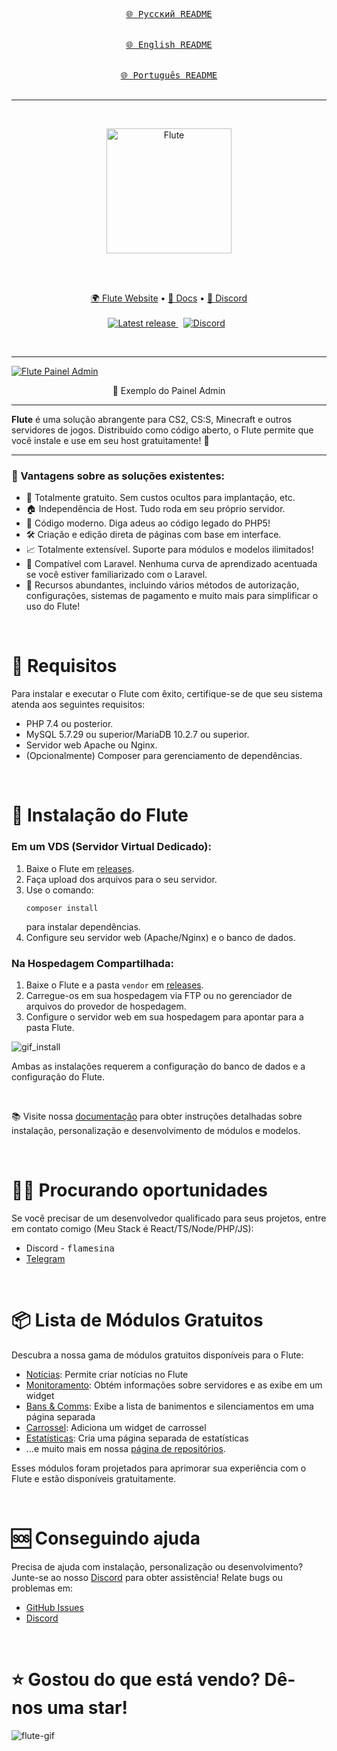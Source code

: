 <div align="center">
  
[<kbd><br>🌐 Русский README<br><br></kbd>](./README_RU.md)
[<kbd><br>🌐 English README<br><br></kbd>](./README.md)
[<kbd><br>🌐 Português README<br><br></kbd>](./README_BR.md)
</div>

<hr />
&nbsp;
<p align="center">
  <a href="https://flute-cms.com" target="_blank">
    <img src="https://github.com/Flute-CMS/cms/assets/62756604/af601b07-7ec6-45df-8a03-592d362a4a0c" alt="Flute" width="200px">
  </a>
</p>
&nbsp;

<br />
<br />
<p align="center">
  <a href="https://flute-cms.com/">🌍 Flute Website</a> •
    <a href="https://docs.flute-cms.com/">📖 Docs</a> •
    <a href="https://discord.gg/BcBMeVJJsd">💬 Discord</a>
    <br /><br />
   <a href="https://github.com/Flute-CMS/cms/releases/">
        <img src="https://img.shields.io/github/release/Flute-CMS/cms.svg" alt="Latest release" />
    </a>
  &nbsp;
  <a href="https://discord.gg/BcBMeVJJsd"><img alt="Discord" src="https://img.shields.io/discord/869991184968323092?label=Discord&color=7289da&style=flat-square" /></a>
  &nbsp;
</p>
&nbsp;

<hr />

<a href="https://docs.flute-cms.com">
  <img src="https://github.com/Flute-CMS/cms/assets/62756604/81f45ad7-f065-4248-b946-94f01312a3cc" alt="Flute Painel Admin"/>
</a>
<p align="center">
  👀 Exemplo do Painel Admin
</p>

<hr />
<b>Flute</b> é uma solução abrangente para CS2, CS:S, Minecraft e outros servidores de jogos. Distribuído como código aberto, o Flute permite que você instale e use em seu host gratuitamente! 🎉

<hr />

<h3>🚀 Vantagens sobre as soluções existentes:</h3>
<ul>
  <li>💯 Totalmente gratuito. Sem custos ocultos para implantação, etc.</li>
  <li>🏠 Independência de Host. Tudo roda em seu próprio servidor.</li>
  <li>🌟 Código moderno. Diga adeus ao código legado do PHP5!</li>
  <li>🛠️ Criação e edição direta de páginas com base em interface.</li>
  <li>📈 Totalmente extensível. Suporte para módulos e modelos ilimitados!</li>
  <li>🔗 Compatível com Laravel. Nenhuma curva de aprendizado acentuada se você estiver familiarizado com o Laravel.</li>
  <li>🔧 Recursos abundantes, incluindo vários métodos de autorização, configurações, sistemas de pagamento e muito mais para simplificar o uso do Flute!</li>
</ul>

&nbsp;

# 💼 Requisitos

Para instalar e executar o Flute com êxito, certifique-se de que seu sistema atenda aos seguintes requisitos:
- PHP 7.4 ou posterior.
- MySQL 5.7.29 ou superior/MariaDB 10.2.7 ou superior.
- Servidor web Apache ou Nginx.
- (Opcionalmente) Composer para gerenciamento de dependências.

&nbsp;

# 🚀 Instalação do Flute

### Em um VDS (Servidor Virtual Dedicado):

1. Baixe o Flute em [releases](https://github.com/Flute-CMS/cms/releases).
2. Faça upload dos arquivos para o seu servidor.
3. Use o comando:
   ```
   composer install
   ```
   para instalar dependências.
4. Configure seu servidor web (Apache/Nginx) e o banco de dados.

### Na Hospedagem Compartilhada:

1. Baixe o Flute e a pasta `vendor` em [releases](https://github.com/Flute-CMS/cms/releases).
2. Carregue-os em sua hospedagem via FTP ou no gerenciador de arquivos do provedor de hospedagem.
3. Configure o servidor web em sua hospedagem para apontar para a pasta Flute.

![gif_install](https://github.com/Flute-CMS/cms/assets/62756604/62b8a0cb-c7ed-431b-981c-470304c1fbd8)

Ambas as instalações requerem a configuração do banco de dados e a configuração do Flute.

&nbsp;

📚 Visite nossa [documentação](https://docs.flute-cms.com/docs/what_it) para obter instruções detalhadas sobre instalação, personalização e desenvolvimento de módulos e modelos.

&nbsp;

# 👨‍💻 Procurando oportunidades

Se você precisar de um desenvolvedor qualificado para seus projetos, entre em contato comigo (Meu Stack é React/TS/Node/PHP/JS):
- Discord - <kbd>flamesina</kbd>
- [Telegram](https://t.me/flamesina)
  
&nbsp;

# 📦 Lista de Módulos Gratuitos

Descubra a nossa gama de módulos gratuitos disponíveis para o Flute:
- [Notícias](https://github.com/Flute-CMS/news): Permite criar notícias no Flute
- [Monitoramento](https://github.com/Flute-CMS/monitoring): Obtém informações sobre servidores e as exibe em um widget
- [Bans & Comms](https://github.com/Flute-CMS/BansComms): Exibe a lista de banimentos e silenciamentos em uma página separada
- [Carrossel](https://github.com/Flute-CMS/carousel): Adiciona um widget de carrossel
- [Estatísticas](https://github.com/Flute-CMS/stats): Cria uma página separada de estatísticas
- ...e muito mais em nossa [página de repositórios](https://github.com/orgs/Flute-CMS/repositories).

Esses módulos foram projetados para aprimorar sua experiência com o Flute e estão disponíveis gratuitamente.

&nbsp;

# 🆘 Conseguindo ajuda

Precisa de ajuda com instalação, personalização ou desenvolvimento? Junte-se ao nosso [Discord](https://discord.gg/BcBMeVJJsd) para obter assistência! Relate bugs ou problemas em:
- [GitHub Issues](https://github.com/Flute-CMS/cms/issues)
- [Discord](https://discord.gg/BcBMeVJJsd)

&nbsp;

# ⭐ Gostou do que está vendo? Dê-nos uma star!

![flute-gif](https://github.com/Flute-CMS/cms/assets/62756604/87d18227-41ac-4a7d-9210-d46b9fd56049)
